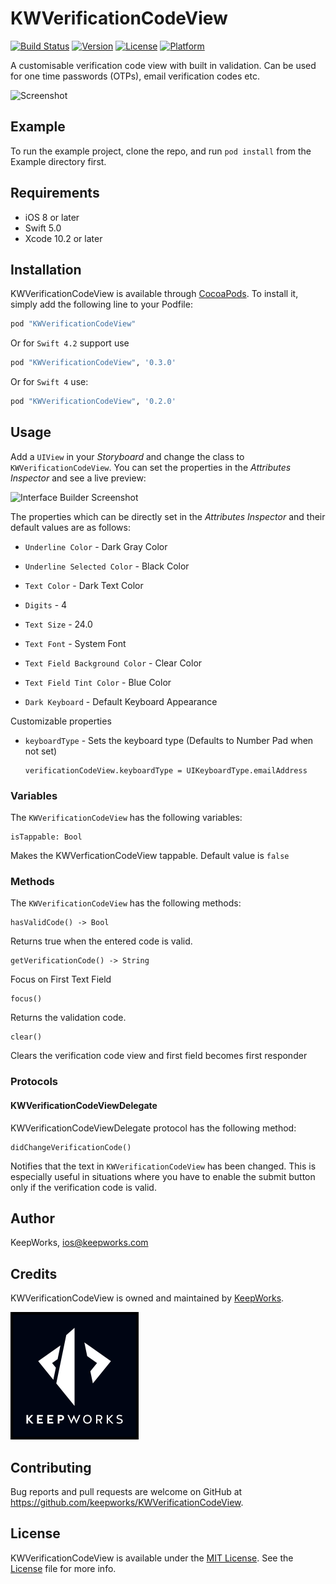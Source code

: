 # KWVerificationCodeView

[![Build Status](https://app.bitrise.io/app/df05a5313a9741ef/status.svg?token=NNC-GCKiEh6G4w7MJ6bM5Q&branch=master)](https://app.bitrise.io/app/df05a5313a9741ef)
[![Version](https://img.shields.io/cocoapods/v/KWVerificationCodeView.svg?style=flat)](http://cocoapods.org/pods/KWVerificationCodeView)
[![License](https://img.shields.io/cocoapods/l/KWVerificationCodeView.svg?style=flat)](http://cocoapods.org/pods/KWVerificationCodeView)
[![Platform](https://img.shields.io/cocoapods/p/KWVerificationCodeView.svg?style=flat)](http://cocoapods.org/pods/KWVerificationCodeView)

A customisable verification code view with built in validation. Can be used for one time passwords (OTPs), email verification codes etc.

![Screenshot](Screenshots/KWVerificationCodeView.gif)

## Example

To run the example project, clone the repo, and run `pod install` from the Example directory first.

## Requirements
- iOS 8 or later
- Swift 5.0
- Xcode 10.2 or later

## Installation

KWVerificationCodeView is available through [CocoaPods](http://cocoapods.org). To install
it, simply add the following line to your Podfile:

```ruby
pod "KWVerificationCodeView"
```

Or for `Swift 4.2` support use
```ruby
pod "KWVerificationCodeView", '0.3.0'
```

Or for `Swift 4` use:
```ruby
pod "KWVerificationCodeView", '0.2.0'
```


## Usage

Add a `UIView` in your *Storyboard* and change the class to `KWVerificationCodeView`. You can set the properties in the *Attributes Inspector* and see a live preview:

![Interface Builder Screenshot](Screenshots/interfacebuilder.png)

The properties which can be directly set in the *Attributes Inspector* and their default values are as follows:

- `Underline Color` - Dark Gray Color

- `Underline Selected Color` - Black Color

- `Text Color` - Dark Text Color

- `Digits` - 4

- `Text Size` - 24.0

- `Text Font` - System Font

- `Text Field Background Color` - Clear Color

- `Text Field Tint Color` - Blue Color

- `Dark Keyboard` - Default Keyboard Appearance

Customizable properties

- `keyboardType` - Sets the keyboard type (Defaults to Number Pad when not set)

	  verificationCodeView.keyboardType = UIKeyboardType.emailAddress


### Variables

The `KWVerificationCodeView` has the following variables:

    isTappable: Bool

Makes the KWVerficationCodeView tappable. Default value is `false`

### Methods

The `KWVerificationCodeView` has the following methods:

	hasValidCode() -> Bool

Returns true when the entered code is valid.

	getVerificationCode() -> String

Focus on First Text Field

	focus()

Returns the validation code.

	clear()

Clears the verification code view and first field becomes first responder

### Protocols

#### KWVerificationCodeViewDelegate

KWVerificationCodeViewDelegate protocol has the following method:

	didChangeVerificationCode()

Notifies that the text in `KWVerificationCodeView` has been changed. This is especially useful in situations where you have to enable the submit button only if the verification code is valid.

## Author

KeepWorks, ios@keepworks.com

## Credits

KWVerificationCodeView is owned and maintained by [KeepWorks](http://www.keepworks.com/).

[![N|Solid](logo.png)](http://www.keepworks.com/)

## Contributing

Bug reports and pull requests are welcome on GitHub at https://github.com/keepworks/KWVerificationCodeView.

## License

KWVerificationCodeView is available under the [MIT License](http://opensource.org/licenses/MIT). See the [License](https://github.com/keepworks/KWVerificationCodeView/blob/master/LICENSE) file for more info.
